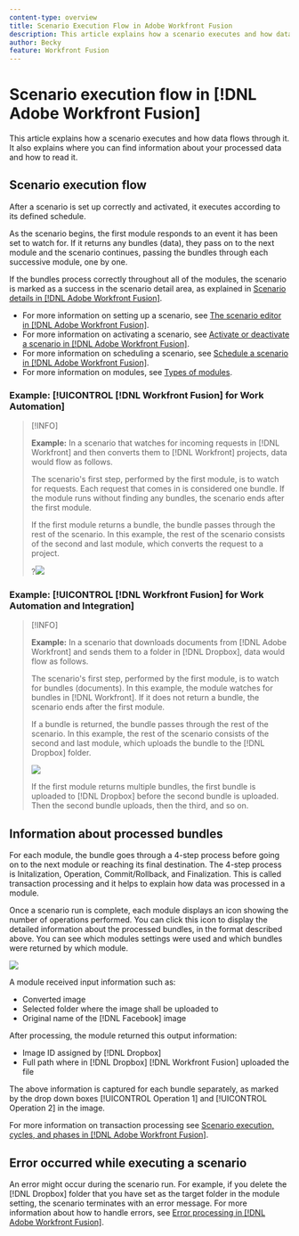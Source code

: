 ```yaml
---
content-type: overview
title: Scenario Execution Flow in Adobe Workfront Fusion
description: This article explains how a scenario executes and how data flows through it. It also explains where you can find information about your processed data and how to read it.
author: Becky
feature: Workfront Fusion
---
```

# Scenario execution flow in [!DNL Adobe Workfront Fusion]

This article explains how a scenario executes and how data flows through it. It also explains where you can find information about your processed data and how to read it.

## Scenario execution flow

After a scenario is set up correctly and activated, it executes according to its defined schedule.

As the scenario begins, the first module responds to an event it has been set to watch for. If it returns any bundles (data), they pass on to the next module and the scenario continues, passing the bundles through each successive module, one by one.

If the bundles process correctly throughout all of the modules, the scenario is marked as a success in the scenario detail area, as explained in [Scenario details in [!DNL Adobe Workfront Fusion]](../../workfront-fusion/scenarios/scenario-detail.md).

* For more information on setting up a scenario, see [The scenario editor in [!DNL Adobe Workfront Fusion]](../../workfront-fusion/scenarios/scenario-editor.md).
* For more information on activating a scenario, see [Activate or deactivate a scenario in [!DNL Adobe Workfront Fusion]](../../workfront-fusion/scenarios/activate-or-inactivate-scenario.md).
* For more information on scheduling a scenario, see [Schedule a scenario in [!DNL Adobe Workfront Fusion]](../../workfront-fusion/scenarios/schedule-a-scenario.md).
* For more information on modules, see [Types of modules](../../workfront-fusion/modules/module-types.md).

### Example: [!UICONTROL [!DNL Workfront Fusion] for Work Automation]

>[!INFO]
>
>**Example:** In a scenario that watches for incoming requests in [!DNL Workfront] and then converts them to [!DNL Workfront] projects, data would flow as follows.
>
>The scenario's first step, performed by the first module, is to watch for requests. Each request that comes in is considered one bundle. If the module runs without finding any bundles, the scenario ends after the first module.
>
>If the first module returns a bundle, the bundle passes through the rest of the scenario. In this example, the rest of the scenario consists of the second and last module, which converts the request to a project.
>
>?![](assets/example-execution-flow-wf-only-350x157.png)

### Example: [!UICONTROL [!DNL Workfront Fusion] for Work Automation and Integration]

>[!INFO]
>
>**Example:** In a scenario that downloads documents from [!DNL Adobe Workfront] and sends them to a folder in [!DNL Dropbox], data would flow as follows.
>
>The scenario's first step, performed by the first module, is to watch for bundles (documents). In this example, the module watches for bundles in [!DNL Workfront]. If it does not return a bundle, the scenario ends after the first module.
>
>If a bundle is returned, the bundle passes through the rest of the scenario. In this example, the rest of the scenario consists of the second and last module, which uploads the bundle to the [!DNL Dropbox] folder.
>
>![](assets/example-wf-dropbox-scen-execution-flow-350x202.png)
>
>If the first module returns multiple bundles, the first bundle is uploaded to [!DNL Dropbox] before the second bundle is uploaded. Then the second bundle uploads, then the third, and so on.

## Information about processed bundles

For each module, the bundle goes through a 4-step process before going on to the next module or reaching its final destination. The 4-step process is Initalization, Operation, Commit/Rollback, and Finalization. This is called transaction processing and it helps to explain how data was processed in a module.

Once a scenario run is complete, each module displays an icon showing the number of operations performed. You can click this icon to display the detailed information about the processed bundles, in the format described above. You can see which modules settings were used and which bundles were returned by which module.

![](assets/info-processed-bundles-350x396.png)

A module received input information such as:

* Converted image
* Selected folder where the image shall be uploaded to
* Original name of the [!DNL Facebook] image

After processing, the module returned this output information:

* Image ID assigned by [!DNL Dropbox]
* Full path where in [!DNL Dropbox] [!DNL Workfront Fusion] uploaded the file

The above information is captured for each bundle separately, as marked by the drop down boxes [!UICONTROL Operation 1] and [!UICONTROL Operation 2] in the image.

For more information on transaction processing see [Scenario execution, cycles, and phases in [!DNL Adobe Workfront Fusion]](../../workfront-fusion/scenarios/scenario-execution-cycles-phases.md).

## Error occurred while executing a scenario

An error might occur during the scenario run. For example, if you delete the [!DNL Dropbox] folder that you have set as the target folder in the module setting, the scenario terminates with an error message. For more information about how to handle errors, see [Error processing in [!DNL Adobe Workfront Fusion]](../../workfront-fusion/errors/error-processing.md).
